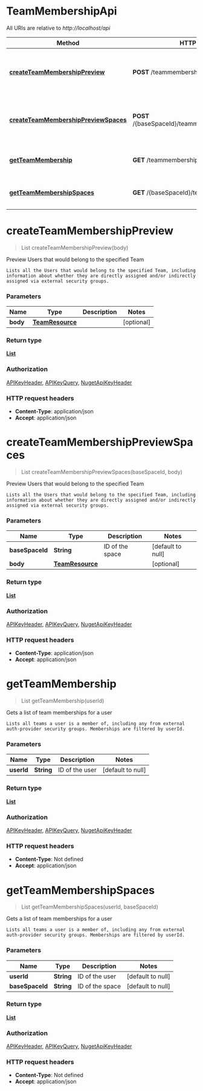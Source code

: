 # TeamMembershipApi

All URIs are relative to *http://localhost/api*

Method | HTTP request | Description
------------- | ------------- | -------------
[**createTeamMembershipPreview**](TeamMembershipApi.md#createTeamMembershipPreview) | **POST** /teammembership/previewteam | Preview Users that would belong to the specified Team
[**createTeamMembershipPreviewSpaces**](TeamMembershipApi.md#createTeamMembershipPreviewSpaces) | **POST** /{baseSpaceId}/teammembership/previewteam | Preview Users that would belong to the specified Team
[**getTeamMembership**](TeamMembershipApi.md#getTeamMembership) | **GET** /teammembership | Gets a list of team memberships for a user
[**getTeamMembershipSpaces**](TeamMembershipApi.md#getTeamMembershipSpaces) | **GET** /{baseSpaceId}/teammembership | Gets a list of team memberships for a user


<a name="createTeamMembershipPreview"></a>
# **createTeamMembershipPreview**
> List createTeamMembershipPreview(body)

Preview Users that would belong to the specified Team

    Lists all the Users that would belong to the specified Team, including information about whether they are directly assigned and/or indirectly assigned via external security groups.

### Parameters

Name | Type | Description  | Notes
------------- | ------------- | ------------- | -------------
 **body** | [**TeamResource**](../model/TeamResource.md)|  | [optional]

### Return type

[**List**](../model/TeamMembership.md)

### Authorization

[APIKeyHeader](../README.md#APIKeyHeader), [APIKeyQuery](../README.md#APIKeyQuery), [NugetApiKeyHeader](../README.md#NugetApiKeyHeader)

### HTTP request headers

- **Content-Type**: application/json
- **Accept**: application/json

<a name="createTeamMembershipPreviewSpaces"></a>
# **createTeamMembershipPreviewSpaces**
> List createTeamMembershipPreviewSpaces(baseSpaceId, body)

Preview Users that would belong to the specified Team

    Lists all the Users that would belong to the specified Team, including information about whether they are directly assigned and/or indirectly assigned via external security groups.

### Parameters

Name | Type | Description  | Notes
------------- | ------------- | ------------- | -------------
 **baseSpaceId** | **String**| ID of the space | [default to null]
 **body** | [**TeamResource**](../model/TeamResource.md)|  | [optional]

### Return type

[**List**](../model/TeamMembership.md)

### Authorization

[APIKeyHeader](../README.md#APIKeyHeader), [APIKeyQuery](../README.md#APIKeyQuery), [NugetApiKeyHeader](../README.md#NugetApiKeyHeader)

### HTTP request headers

- **Content-Type**: application/json
- **Accept**: application/json

<a name="getTeamMembership"></a>
# **getTeamMembership**
> List getTeamMembership(userId)

Gets a list of team memberships for a user

    Lists all teams a user is a member of, including any from external auth-provider security groups. Memberships are filtered by userId.

### Parameters

Name | Type | Description  | Notes
------------- | ------------- | ------------- | -------------
 **userId** | **String**| ID of the user | [default to null]

### Return type

[**List**](../model/TeamMembership.md)

### Authorization

[APIKeyHeader](../README.md#APIKeyHeader), [APIKeyQuery](../README.md#APIKeyQuery), [NugetApiKeyHeader](../README.md#NugetApiKeyHeader)

### HTTP request headers

- **Content-Type**: Not defined
- **Accept**: application/json

<a name="getTeamMembershipSpaces"></a>
# **getTeamMembershipSpaces**
> List getTeamMembershipSpaces(userId, baseSpaceId)

Gets a list of team memberships for a user

    Lists all teams a user is a member of, including any from external auth-provider security groups. Memberships are filtered by userId.

### Parameters

Name | Type | Description  | Notes
------------- | ------------- | ------------- | -------------
 **userId** | **String**| ID of the user | [default to null]
 **baseSpaceId** | **String**| ID of the space | [default to null]

### Return type

[**List**](../model/TeamMembership.md)

### Authorization

[APIKeyHeader](../README.md#APIKeyHeader), [APIKeyQuery](../README.md#APIKeyQuery), [NugetApiKeyHeader](../README.md#NugetApiKeyHeader)

### HTTP request headers

- **Content-Type**: Not defined
- **Accept**: application/json

